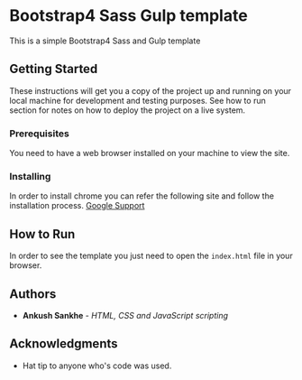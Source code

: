 # Bootstrap4 Sass Gulp template

This is a simple Bootstrap4 Sass and Gulp template

## Getting Started

These instructions will get you a copy of the project up and running on your local machine for development and testing purposes. See how to run section for notes on how to deploy the project on a live system.

### Prerequisites

You need to have a web browser installed on your machine to view the site.

### Installing

In order to install chrome you can refer the following site and follow the installation process.
[Google Support](https://support.google.com/chrome/answer/95346?co=GENIE.Platform%3DDesktop&hl=en-GB)

## How to Run

In order to see the template you just need to open the `index.html` file in your browser.

## Authors

* **Ankush Sankhe** - *HTML, CSS and JavaScript scripting* 

## Acknowledgments

* Hat tip to anyone who's code was used.
